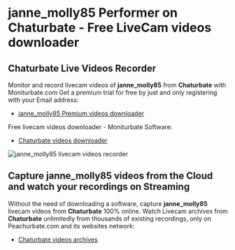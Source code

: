 # janne_molly85 Performer on Chaturbate - Free LiveCam videos downloader

## Chaturbate Live Videos Recorder

Monitor and record livecam videos of **janne_molly85** from **Chaturbate** with Moniturbate.com
Get a premium trial for free by just and only registering with your Email address:
* [janne_molly85 Premium videos downloader](https://moniturbate.com/request-demo-licence-key.html)

Free livecam videos downloader - Moniturbate Software:
* [Chaturbate videos downloader](https://moniturbate.com/moniturbate-download-software.html)

![janne_molly85 livecam videos recorder](https://peachurnet.com/templates/moniturbate-software.png)


## Capture janne_molly85 videos from the Cloud and watch your recordings on Streaming

Without the need of downloading a software, capture **janne_molly85** livecam videos from **Chaturbate** 100% online.
Watch Livecam archives from **Chaturbate** unlimitedly from thousands of existing recordings, only on Peachurbate.com and its websites network:
* [Chaturbate videos archives](https://peachurnet.com/)